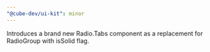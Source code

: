 ```yaml
---
"@cube-dev/ui-kit": minor
---
```


Introduces a brand new Radio.Tabs component as a replacement for RadioGroup with isSolid flag.
